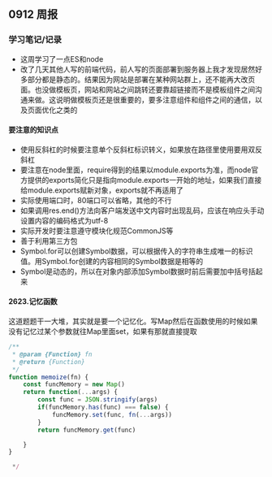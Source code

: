 ## 0912 周报
### 学习笔记/记录
- 这周学习了一点ES和node
- 改了几天其他人写的前端代码，前人写的页面部署到服务器上我才发现居然好多部分都是静态的。结果因为网站是部署在某种网站群上，还不能再大改页面。也没做模板页，网站和网站之间跳转还要靠超链接而不是模板组件之间沟通来做。这说明做模板页还是很重要的，要多注意组件和组件之间的通信，以及页面优化之类的

#### 要注意的知识点
- 使用反斜杠的时候要注意单个反斜杠标识转义，如果放在路径里使用要用双反斜杠
- 要注意在node里面，require得到的结果以module.exports为准，而node官方提供的exports简化只是指向module.exports一开始的地址，如果我们直接给module.exports赋新对象，exports就不再适用了
- 实际使用端口时，80端口可以省略，其他的不行
- 如果调用res.end()方法向客户端发送中文内容时出现乱码，应该在响应头手动设置内容的编码格式为utf-8
- 实际开发时要注意遵守模块化规范CommonJS等
- 善于利用第三方包
- Symbol.for可以创建Symbol数据，可以根据传入的字符串生成唯一的标识值。用Symbol.for创建的内容相同的Symbol数据是相等的
- Symbol是动态的，所以在对象内部添加Symbol数据时前后需要加中括号括起来

#### 2623.记忆函数
这道题题干一大堆，其实就是要一个记忆化。写Map然后在函数使用的时候如果没有记忆过某个参数就往Map里面set，如果有那就直接提取
```js
/**
 * @param {Function} fn
 * @return {Function}
 */
function memoize(fn) {
    const funcMemory = new Map()
    return function(...args) {
        const func = JSON.stringify(args)
        if(funcMemory.has(func) === false) {
            funcMemory.set(func, fn(...args))
        }
        return funcMemory.get(func)

    }
}

 */
```
